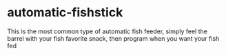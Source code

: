 # automatic-fishstick
This is the most common type of automatic fish feeder, simply feel the barrel with your fish favorite snack, then program when you want your fish fed
